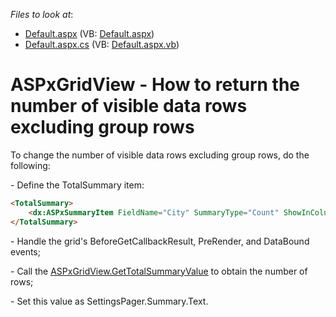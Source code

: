 <!-- default file list -->
*Files to look at*:

* [Default.aspx](./CS/WebSite/Default.aspx) (VB: [Default.aspx](./VB/WebSite/Default.aspx))
* [Default.aspx.cs](./CS/WebSite/Default.aspx.cs) (VB: [Default.aspx.vb](./VB/WebSite/Default.aspx.vb))
<!-- default file list end -->
# ASPxGridView - How to return the number of visible data rows excluding group rows


<p>To change the number of visible data rows excluding group rows, do the following:</p><p>- Define the TotalSummary item:</p>

```aspx
<TotalSummary>
    <dx:ASPxSummaryItem FieldName="City" SummaryType="Count" ShowInColumn="City" DisplayFormat="{0} Item(s)" />
</TotalSummary>

```

<p> </p><p>- Handle the grid's BeforeGetCallbackResult, PreRender, and DataBound events;</p><p>- Call the <a href="http://documentation.devexpress.com/#AspNet/DevExpressWebASPxGridViewASPxGridView_GetTotalSummaryValuetopic"><u>ASPxGridView.GetTotalSummaryValue</u></a> to obtain the number of rows;</p><p>- Set this value as SettingsPager.Summary.Text.</p>

<br/>


